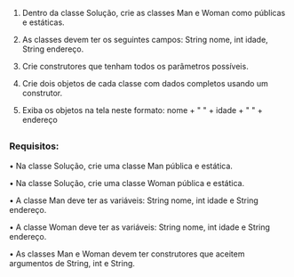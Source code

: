 1. Dentro da classe Solução, crie as classes Man e Woman como públicas e estáticas.

2. As classes devem ter os seguintes campos: String nome, int idade, String endereço.

3. Crie construtores que tenham todos os parâmetros possíveis.

4. Crie dois objetos de cada classe com dados completos usando um construtor.

5. Exiba os objetos na tela neste formato: nome + " " + idade + " " + endereço
##
### Requisitos:

• Na classe Solução, crie uma classe Man pública e estática.

• Na classe Solução, crie uma classe Woman pública e estática.

• A classe Man deve ter as variáveis: String nome, int idade e String endereço.

• A classe Woman deve ter as variáveis: String nome, int idade e String endereço.

• As classes Man e Woman devem ter construtores que aceitem argumentos de String, int e String.